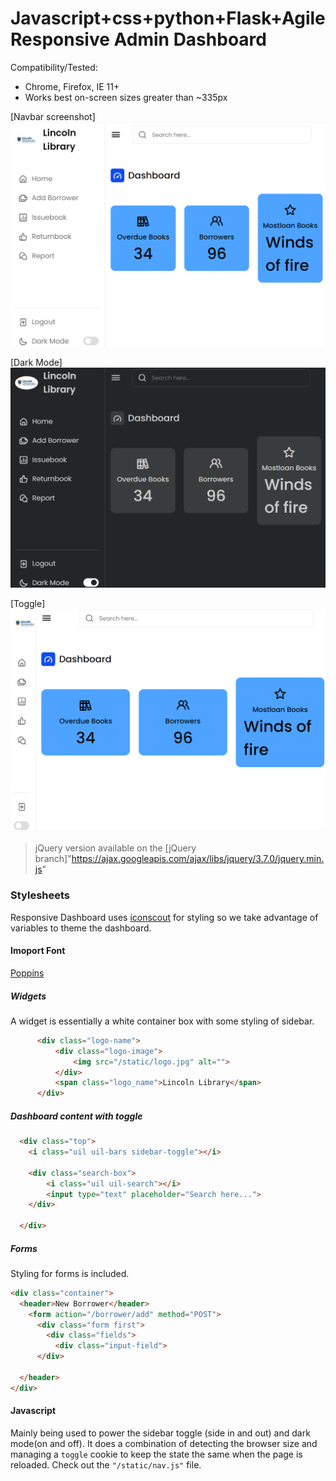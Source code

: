 # Javascript+css+python+Flask+Agile Responsive Admin Dashboard

Compatibility/Tested:
* Chrome, Firefox, IE 11+
* Works best on-screen sizes greater than ~335px

[Navbar screenshot]
![Navbar Image](dashboard.png)

[Dark Mode]
![Dark Image](dark.png)

[Toggle]
![Toggle Image](toggle.png)

> jQuery version available on the [jQuery branch]"https://ajax.googleapis.com/ajax/libs/jquery/3.7.0/jquery.min.js"

### Stylesheets
Responsive Dashboard uses [iconscout]("https://unicons.iconscout.com/release/v4.0.8/css/line.css") for styling so we take advantage of variables to theme the dashboard.

#### Imoport Font 
[Poppins]("https://fonts.googleapis.com/css2?family=Poppins:wght@200;300;400;500;600&display=swap")

##### Widgets
A widget is essentially a white container box with some styling of sidebar.
```HTML
      <div class="logo-name">
          <div class="logo-image">
              <img src="/static/logo.jpg" alt="">
          </div>
          <span class="logo_name">Lincoln Library</span>
      </div>
```
##### Dashboard content with toggle
```HTML
  <div class="top">
    <i class="uil uil-bars sidebar-toggle"></i>

    <div class="search-box">
        <i class="uil uil-search"></i>
        <input type="text" placeholder="Search here...">
    </div>

  </div>
```

##### Forms
Styling for forms is included.
```HTML
<div class="container">
  <header>New Borrower</header>
    <form action="/borrower/add" method="POST">
      <div class="form first">
        <div class="fields">
          <div class="input-field">
      </div>   

  </header>
</div>
```
#### Javascript
Mainly being used to power the sidebar toggle (side in and out) and dark mode(on and off). It does a combination of detecting the browser size and managing a `toggle` cookie to keep the state the same when the page is reloaded. Check out the `"/static/nav.js"` file.





